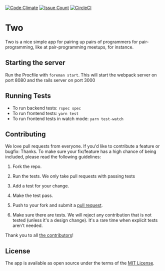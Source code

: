 [![Code Climate](https://codeclimate.com/github/devinrm/two/badges/gpa.svg)](https://codeclimate.com/github/devinrm/two)
[![Issue Count](https://codeclimate.com/github/devinrm/two/badges/issue_count.svg)](https://codeclimate.com/github/devinrm/two)
[![CircleCI](https://circleci.com/gh/devinrm/two/tree/master.svg?style=svg)](https://circleci.com/gh/devinrm/two/tree/master)

# Two

Two is a nice simple app for pairing up pairs of programmers for pair-programming,
like at pair-programming meetups, for instance.

## Starting the server

Run the Procfile with `foreman start`. This will start the webpack server on port 8080 and the rails server on port 3000

## Running Tests

  - To run backend tests: `rspec spec`
  - To run frontend tests: `yarn test`
  - To run frontend tests in watch mode: `yarn test-watch`

## Contributing

We love pull requests from everyone. If you'd like to contribute a feature or
bugfix: Thanks. To make sure your fix/feature has a high chance of being included,
please read the following guidelines:

1. Fork the repo.

1. Run the tests. We only take pull requests with passing tests

1. Add a test for your change.

1. Make the test pass.

1. Push to your fork and submit a [pull request](https://github.com/devinrm/two/compare/).

1. Make sure there are tests. We will reject any contribution that is not tested
  (unless it's a design change). It's a rare time when explicit tests aren't needed.

Thank you to all [the contributors](https://github.com/devinrm/two/graphs/contributors)!

## License

The app is available as open source under the terms of the [MIT License](http://opensource.org/licenses/MIT).
